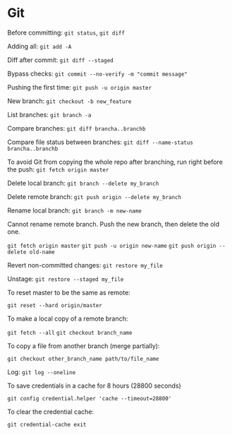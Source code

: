 # Git

Before committing: `git status`, `git diff`

Adding all: `git add -A`

Diff after commit: `git diff --staged`

Bypass checks: `git commit --no-verify -m "commit message"`

Pushing the first time: `git push -u origin master`

New branch: `git checkout -b new_feature`

List branches: `git branch -a`

Compare branches: `git diff brancha..branchb`

Compare file status between branches: `git diff --name-status brancha..branchb`

To avoid Git from copying the whole repo after branching,
run right before the push: `git fetch origin master`

Delete local branch: `git branch --delete my_branch`

Delete remote branch: `git push origin --delete my_branch`

Rename local branch: `git branch -m new-name`

Cannot rename remote branch. Push the new branch, then delete the old one.

`git fetch origin master`
`git push -u origin new-name`
`git push origin --delete old-name`

Revert non-committed changes: `git restore my_file`

Unstage: `git restore --staged my_file`

To reset master to be the same as remote:

`git reset --hard origin/master`

To make a local copy of a remote branch:

`git fetch --all`
`git checkout branch_name`

To copy a file from another branch (merge partially):

`git checkout other_branch_name path/to/file_name`

Log: `git log --oneline`

To save credentials in a cache for 8 hours (28800 seconds)

`git config credential.helper 'cache --timeout=28800'`

To clear the credential cache:

`git credential-cache exit`

